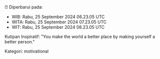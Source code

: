 ⏰ Diperbarui pada:
- WIB: Rabu, 25 September 2024 06.23.05 UTC
- WITA: Rabu, 25 September 2024 07.23.05 UTC
- WIT: Rabu, 25 September 2024 08.23.05 UTC

Kutipan Inspiratif:
"You make the world a better place by making yourself a better person."


Kategori: motivational

